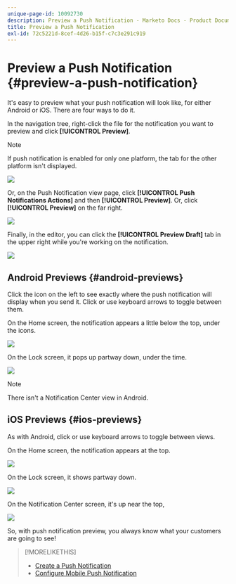 ```yaml
---
unique-page-id: 10092730
description: Preview a Push Notification - Marketo Docs - Product Documentation
title: Preview a Push Notification
exl-id: 72c5221d-8cef-4d26-b15f-c7c3e291c919
---
```

# Preview a Push Notification {#preview-a-push-notification}

It's easy to preview what your push notification will look like, for either Android or iOS. There are four ways to do it.

In the navigation tree, right-click the file for the notification you want to preview and click **[!UICONTROL Preview]**.

>[!NOTE]
>
>If push notification is enabled for only one platform, the tab for the other platform isn't displayed.

![](assets/image2015-9-4-9-3a52-3a27.png)

Or, on the Push Notification view page, click **[!UICONTROL Push Notifications Actions]** and then **[!UICONTROL Preview]**. Or, click **[!UICONTROL Preview]** on the far right.

![](assets/image2015-9-4-10-3a53-3a28.png)

Finally, in the editor, you can click the **[!UICONTROL Preview Draft]** tab in the upper right while you're working on the notification.

![](assets/image2015-9-14-15-3a55-3a26.png)

## Android Previews {#android-previews}

Click the icon on the left to see exactly where the push notification will display when you send it. Click or use keyboard arrows to toggle between them.

On the Home screen, the notification appears a little below the top, under the icons.

![](assets/image2015-9-17-16-3a57-3a0.png)

On the Lock screen, it pops up partway down, under the time.

![](assets/image2015-9-17-16-3a58-3a47.png)

>[!NOTE]
>
>There isn't a Notification Center view in Android.

## iOS Previews {#ios-previews}

As with Android, click or use keyboard arrows to toggle between views.

On the Home screen, the notification appears at the top.

![](assets/image2015-9-17-17-3a0-3a28.png)

On the Lock screen, it shows partway down.

![](assets/image2015-9-17-17-3a2-3a1.png)

On the Notification Center screen, it's up near the top,

![](assets/image2015-9-17-17-3a3-3a15.png)

So, with push notification preview, you always know what your customers are going to see!

>[!MORELIKETHIS]
>
>* [Create a Push Notification](/help/marketo/product-docs/mobile-marketing/push-notifications/create-a-push-notification.md)
>* [Configure Mobile Push Notification](/help/marketo/product-docs/mobile-marketing/push-notifications/configure-mobile-push-notification.md)
